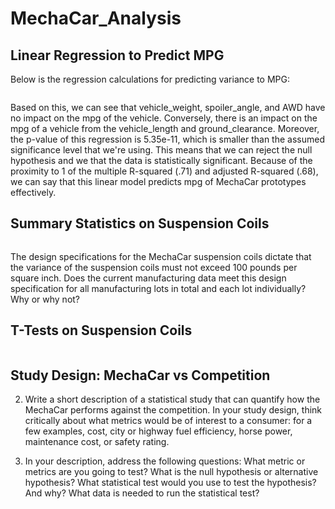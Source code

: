 # MechaCar_Analysis

## Linear Regression to Predict MPG

Below is the regression calculations for predicting variance to MPG: 

![]()

Based on this, we can see that vehicle_weight, spoiler_angle, and AWD have no impact on the mpg of the vehicle. Conversely, there is an impact on the mpg of a vehicle from the vehicle_length and ground_clearance. Moreover, the p-value of this regression is 5.35e-11, which is smaller than the assumed significance level that we're using. This means that we can reject the null hypothesis and we that the data is statistically significant. Because of the proximity to 1 of the multiple R-squared (.71) and adjusted R-squared (.68), we can say that this linear model predicts mpg of MechaCar prototypes effectively. 

## Summary Statistics on Suspension Coils

![]() <br>
![]() <br> 

The design specifications for the MechaCar suspension coils dictate that the variance of the suspension coils must not exceed 100 pounds per square inch. Does the current manufacturing data meet this design specification for all manufacturing lots in total and each lot individually? Why or why not?

## T-Tests on Suspension Coils

![]()

## Study Design: MechaCar vs Competition

2. Write a short description of a statistical study that can quantify how the MechaCar performs against the competition. In your study design, think critically about what metrics would be of interest to a consumer: for a few examples, cost, city or highway fuel efficiency, horse power, maintenance cost, or safety rating.

3. In your description, address the following questions:
   What metric or metrics are you going to test? 
   What is the null hypothesis or alternative hypothesis?
   What statistical test would you use to test the hypothesis? And why?
   What data is needed to run the statistical test?
